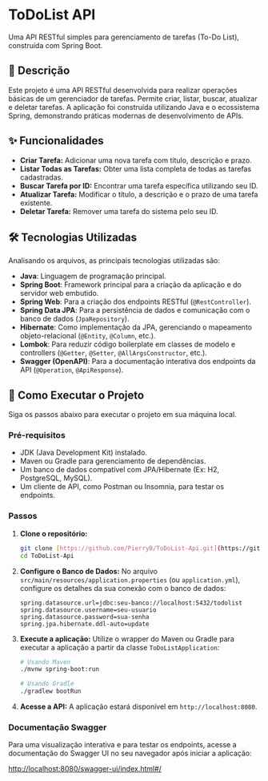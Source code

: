 # ToDoList API

Uma API RESTful simples para gerenciamento de tarefas (To-Do List), construída com Spring Boot.

## 📝 Descrição

Este projeto é uma API RESTful desenvolvida para realizar operações básicas de um gerenciador de tarefas. Permite criar, listar, buscar, atualizar e deletar tarefas. A aplicação foi construída utilizando Java e o ecossistema Spring, demonstrando práticas modernas de desenvolvimento de APIs.

## ✨ Funcionalidades

* **Criar Tarefa:** Adicionar uma nova tarefa com título, descrição e prazo.
* **Listar Todas as Tarefas:** Obter uma lista completa de todas as tarefas cadastradas.
* **Buscar Tarefa por ID:** Encontrar uma tarefa específica utilizando seu ID.
* **Atualizar Tarefa:** Modificar o título, a descrição e o prazo de uma tarefa existente.
* **Deletar Tarefa:** Remover uma tarefa do sistema pelo seu ID.

## 🛠️ Tecnologias Utilizadas

Analisando os arquivos, as principais tecnologias utilizadas são:

* **Java**: Linguagem de programação principal.
* **Spring Boot**: Framework principal para a criação da aplicação e do servidor web embutido.
* **Spring Web**: Para a criação dos endpoints RESTful (`@RestController`).
* **Spring Data JPA**: Para a persistência de dados e comunicação com o banco de dados (`JpaRepository`).
* **Hibernate**: Como implementação da JPA, gerenciando o mapeamento objeto-relacional (`@Entity`, `@Column`, etc.).
* **Lombok**: Para reduzir código boilerplate em classes de modelo e controllers (`@Getter`, `@Setter`, `@AllArgsConstructor`, etc.).
* **Swagger (OpenAPI)**: Para a documentação interativa dos endpoints da API (`@Operation`, `@ApiResponse`).

## 🚀 Como Executar o Projeto

Siga os passos abaixo para executar o projeto em sua máquina local.

### Pré-requisitos

* JDK (Java Development Kit) instalado.
* Maven ou Gradle para gerenciamento de dependências.
* Um banco de dados compatível com JPA/Hibernate (Ex: H2, PostgreSQL, MySQL).
* Um cliente de API, como Postman ou Insomnia, para testar os endpoints.

### Passos

1.  **Clone o repositório:**
    ```bash
    git clone [https://github.com/PierryB/ToDoList-Api.git](https://github.com/PierryB/ToDoList-Api.git)
    cd ToDoList-Api
    ```

2.  **Configure o Banco de Dados:**
    No arquivo `src/main/resources/application.properties` (ou `application.yml`), configure os detalhes da sua conexão com o banco de dados:
    ```properties
    spring.datasource.url=jdbc:seu-banco://localhost:5432/todolist
    spring.datasource.username=seu-usuario
    spring.datasource.password=sua-senha
    spring.jpa.hibernate.ddl-auto=update
    ```

3.  **Execute a aplicação:**
    Utilize o wrapper do Maven ou Gradle para executar a aplicação a partir da classe `ToDoListApplication`:
    ```bash
    # Usando Maven
    ./mvnw spring-boot:run

    # Usando Gradle
    ./gradlew bootRun
    ```

4.  **Acesse a API:**
    A aplicação estará disponível em `http://localhost:8080`.

### Documentação Swagger

Para uma visualização interativa e para testar os endpoints, acesse a documentação do Swagger UI no seu navegador após iniciar a aplicação:

[http://localhost:8080/swagger-ui/index.html#/](http://localhost:8080/swagger-ui/index.html#/)
